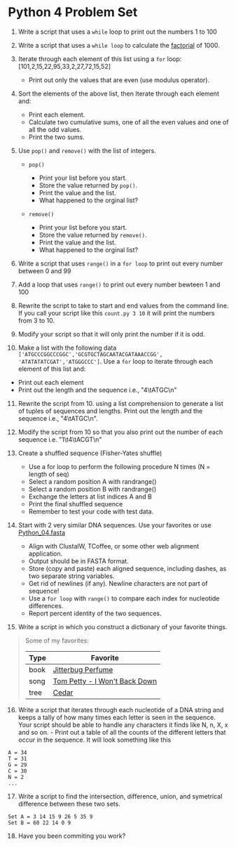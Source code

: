 Python 4 Problem Set
===================

1. Write a script that uses a `while` loop to print out the numbers 1 to 100
2. Write a script that uses a `while loop` to calculate the [factorial](https://en.wikipedia.org/wiki/Factorial) of 1000.  
3. Iterate through each element of this list using a `for` loop: [101,2,15,22,95,33,2,27,72,15,52]
   - Print out only the values that are even (use modulus operator).
4. Sort the elements of the above list, then Iterate through each element and:
   - Print each element.
   - Calculate two cumulative sums, one of all the even values and one of all the odd values. 
   - Print the two sums.
5. Use `pop()` and `remove()` with the list of integers.

   - `pop()`

     - Print your list before you start.
     - Store the value returned by `pop()`. 
     - Print the value and the list.
     - What happened to the orginal list?

   - `remove()`

      - Print your list before you start.
      - Store the value returned by `remove()`.
      - Print the value and the list.
      - What happened to the orginal list?
6. Write a script that uses `range()` in a `for loop` to print out every number between 0 and 99  
7. Add a loop that uses `range()` to print out every number bewteen 1 and 100
8. Rewrite the script to take to start and end values from the command line. If you call your script like this `count.py 3 10` it will print the numbers from 3 to 10.
9. Modify your script so that it will only print the number if it is odd.


10. Make a list with the following data  `['ATGCCCGGCCCGGC','GCGTGCTAGCAATACGATAAACCGG', 'ATATATATCGAT','ATGGGCCC']`. Use a `for` loop to iterate through each element of this list and:
   - Print out each element
   - Print out the length and the sequence i.e., "4\\tATGC\\n"
11. Rewrite the script from 10. using a list comprehension to generate a list of tuples of sequences and lengths. Print out the length and the sequence i.e., "4\\tATGC\\n".

12. Modify the script from 10 so that you also print out the number of each sequence i.e. "1\t4\tACGT\n"



13. Create a shuffled sequence (Fisher-Yates shuffle)
    - Use a for loop to perform the following procedure N times (N = length of seq)
    - Select a random position A with randrange()
    - Select a random position B with randrange()
    - Exchange the letters at list indices A and B
    - Print the final shuffled sequence
    - Remember to test your code with test data. 

14. Start with 2 very similar DNA sequences. Use your favorites or use [Python_04.fasta](https://raw.githubusercontent.com/srobb1/pfb2017/master/files/Python_04.fasta)
    - Align with ClustalW, TCoffee, or some other web alignment application. 
    - Output should be in FASTA format.
    - Store (copy and paste) each aligned sequence, including dashes, as two separate string variables. 
    - Get rid of newlines (if any). Newline characters are not part of sequence!
    - Use a `for loop` with `range()` to compare each index for nucleotide differences.
    - Report percent identity of the two sequences.


15.  Write a script in which you construct a dictionary of your favorite things.

> Some of my favorites:
>
> | Type | Favorite                                 | 
> | ---- | ---------------------------------------- | 
> | book | [Jitterbug Perfume](https://en.wikipedia.org/wiki/Jitterbug_Perfume) | 
> | song | [Tom Petty - I Won't Back Down](https://www.youtube.com/watch?v=nvlTJrNJ5lA) |
> | tree | [Cedar](https://sciencing.com/cedar-trees-5432718.html) |


16.  Write a script that iterates through each nucleotide of a DNA string and keeps a tally of how many times each letter is seen in the sequence. Your script should be able to handle any characters it finds like N, n, X, x and so on. 
    -  Print out a table of all the counts of the different letters that occur in the sequence. It will look something like this
```
A = 34
T = 31
G = 29
C = 30
N = 2
...
```

17.   Write a script to find the intersection, difference, union, and symetrical difference between these two sets.

```
Set A = 3 14 15 9 26 5 35 9
Set B = 60 22 14 0 9
```

18. Have you been commiting you work?
